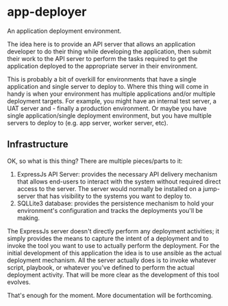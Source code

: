 # app-deployer
An application deployment environment.

The idea here is to provide an API server that allows an application developer
to do their thing while developing the application, then submit their work to
the API server to perform the tasks required to get the application deployed to
the appropriate server in their environment.

This is probably a bit of overkill for environments that have a single application 
and single server to deploy to. Where this thing will come in handy is when your
environment has multiple applications and/or multiple deployment targets. For example,
you might have an internal test server, a UAT server and - finally a production environment.
Or maybe you have single application/single deployment environment, but you have multiple
servers to deploy to (e.g. app server, worker server, etc).

## Infrastructure

OK, so what is this thing? There are multiple pieces/parts to it:

1. ExpressJs API Server: provides the necessary API delivery mechanism that allows end-users
   to interact with the system without required direct access to the server. The server 
   would normally be installed on a jump-server that has visibility to the systems you want
   to deploy to.
2. SQLLite3 database: provides the persistence mechanism to hold your environment's
   configuration and tracks the deployments you'll be making.
   
The ExpressJs server doesn't directly perform any deployment activities; it simply provides
the means to capture the intent of a deployment and to invoke the tool you want to use to
actually perform the deployment. For the initial development of this application the idea
is to use ansible as the actual deployment mechanism. All the server actually does is to
invoke whatever script, playbook, or whatever you've defined to perform the actual deployment
activity. That will be more clear as the development of this tool evolves.

That's enough for the moment. More documentation will be forthcoming.
